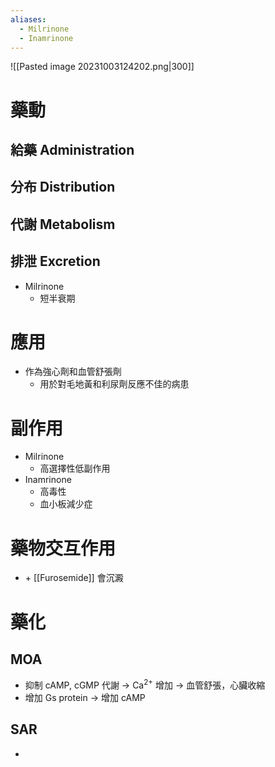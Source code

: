 ```yaml
---
aliases:
  - Milrinone
  - Inamrinone
---
```


![[Pasted image 20231003124202.png|300]]
# 藥動
## 給藥 Administration
## 分布 Distribution
## 代謝 Metabolism
## 排泄 Excretion
- Milrinone
	- 短半衰期
# 應用
- 作為強心劑和血管舒張劑
	- 用於對毛地黃和利尿劑反應不佳的病患
# 副作用
- Milrinone
	- 高選擇性低副作用
- Inamrinone
	- 高毒性
	- 血小板減少症
# 藥物交互作用
+ \+ [[Furosemide]] 會沉澱 
# 藥化
## MOA
- 抑制 cAMP, cGMP 代謝 $\rightarrow$ Ca<sup>2+</sup> 增加 $\rightarrow$ 血管舒張，心臟收縮
- 增加 Gs protein $\rightarrow$ 增加 cAMP
## SAR
- 

